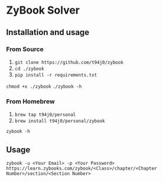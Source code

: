 # ZyBook Solver

## Installation and usage

### From Source

1. `git clone https://github.com/t94j0/zybook`
2. `cd ./zybook`
2. `pip install -r requirements.txt`

`chmod +x ./zybook`
`./zybook -h`

### From Homebrew

1. `brew tap t94j0/personal`
2. `brew install t94j0/personal/zybook`

`zybook -h`

## Usage

`zybook -u <Your Email> -p <Your Password> https://learn.zybooks.com/zybook/<Class>/chapter/<Chapter Number>/section/<Section Number>`
